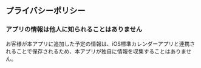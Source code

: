 <!DOCTYPE html>
<html lang="ja">
 <head>
 <meta charset="utf-8">
 <title>RankPlate プライバシーポリシー</title>
 <meta name="description" content="Plane Calendar Privacy Policy">
 <meta name="viewport" content="width=device-width, initial-scale=1.0">
 <link rel="stylesheet" href="style.css">
 <!-- [if lt IE 9] -->
 <script src="http://html5shiv.googlecode.com/svn/trunk/html5.js"></script>
 <script src="http://css3-mediaqueries-js.googlecode.com/svn/trunk/css3-mediaqueries.js"></script>
 <!-- [endif] -->
 <script src="main.js"></script>
 </head>
 <body>

 <!----- main ----->
 <article>
 <h1>プライバシーポリシー</h1>
 <section>
 <h3>アプリの情報は他人に知られることはありません</h3>
 <p>お客様が本アプリに追加した予定の情報は、iOS標準カレンダーアプリと連携されることで保存されるため、本アプリが独自に情報を収集することはありません。</p>
 </section>
 </article>
 <!----- /main ----->
 </body>
</html>
